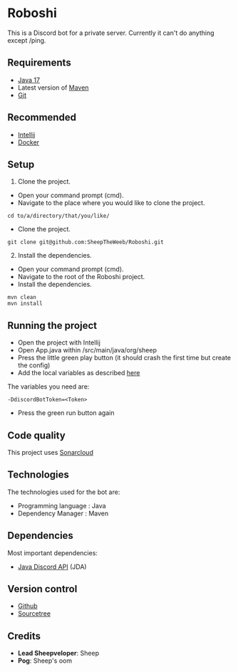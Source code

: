 # Roboshi

This is a Discord bot for a private server. Currently it can't do anything except /ping.

## Requirements

- [Java 17](https://www.oracle.com/java/technologies/javase/jdk17-archive-downloads.html)
- Latest version of [Maven](https://maven.apache.org/)
- [Git](https://git-scm.com/)

## Recommended

- [Intellij](https://www.jetbrains.com/idea/)
- [Docker](https://docs.docker.com/desktop/)

## Setup

1. Clone the project.

- Open your command prompt (cmd).
- Navigate to the place where you would like to clone the project.

```
cd to/a/directory/that/you/like/
```

- Clone the project.

```
git clone git@github.com:SheepTheWeeb/Roboshi.git
```

2. Install the dependencies.

- Open your command prompt (cmd).
- Navigate to the root of the Roboshi project.
- Install the dependencies.

```
mvn clean
mvn install
```

## Running the project

- Open the project with Intellij
- Open App.java within /src/main/java/org/sheep
- Press the little green play button (it should crash the first time but create the config)
- Add the local variables as described [here](https://github.com/SheepTheWeeb/Roboshi/wiki/Local-variables)

The variables you need are:

```
-DdiscordBotToken=<Token>
```

- Press the green run button again

## Code quality

This project uses [Sonarcloud](https://sonarcloud.io/project/overview?id=SheepTheWeeb_Roboshi)

## Technologies

The technologies used for the bot are:

- Programming language : Java
- Dependency Manager : Maven

## Dependencies

Most important dependencies:

- [Java Discord API](https://github.com/DV8FromTheWorld/JDA) (JDA)

## Version control

- [Github](https://github.com/)
- [Sourcetree](https://www.sourcetreeapp.com/)

## Credits

- **Lead Sheepveloper**: Sheep
- **Pog**: Sheep's oom
